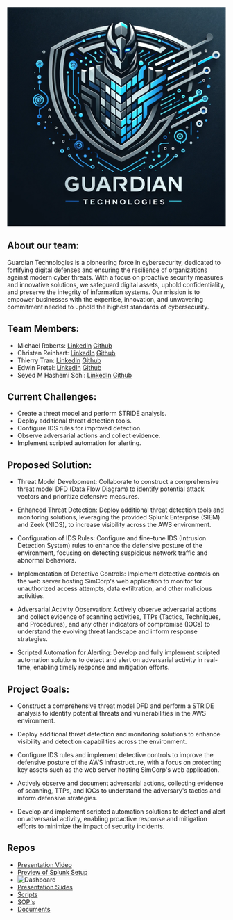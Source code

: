 <center>
  <img src="https://github.com/Guardian-Techonologies/Documents/blob/main/Guardian%20Technologies%20Avarta.png">
</center>

## About our team:

Guardian Technologies is a pioneering force in cybersecurity, dedicated to fortifying digital defenses and ensuring the resilience of organizations against modern cyber threats. With a focus on proactive security measures and innovative solutions, we safeguard digital assets, uphold confidentiality, and preserve the integrity of information systems. Our mission is to empower businesses with the expertise, innovation, and unwavering commitment needed to uphold the highest standards of cybersecurity.

## Team Members:
- Michael Roberts: [LinkedIn](www.linkedin.com/in/michael-roberts33) [Github](https://github.com/Mjroberts7)
- Christen Reinhart: [LinkedIn](https://www.linkedin.com/in/christen-reinhart/) [Github](https://github.com/christen-reinhart)
- Thierry Tran: [LinkedIn](https://www.linkedin.com/in/thierry-tran-703400265/) [Github](https://github.com/thierrytuantran)
- Edwin Pretel: [LinkedIn](https://www.linkedin.com/in/preteledwin/) [Github](https://github.com/EdInTech23)
- Seyed M Hashemi Sohi: [LinkedIn](https://www.linkedin.com/in/seyed-sohi/) [Github](https://github.com/armoon1)
## Current Challenges:
* Create a threat model and perform STRIDE analysis.
* Deploy additional threat detection tools.
* Configure IDS rules for improved detection.
* Observe adversarial actions and collect evidence.
* Implement scripted automation for alerting.

## Proposed Solution:
* Threat Model Development: Collaborate to construct a comprehensive threat model DFD (Data Flow Diagram) to identify potential attack vectors and prioritize defensive measures.

* Enhanced Threat Detection: Deploy additional threat detection tools and monitoring solutions, leveraging the provided Splunk Enterprise (SIEM) and Zeek (NIDS), to increase visibility across the AWS environment.

* Configuration of IDS Rules: Configure and fine-tune IDS (Intrusion Detection System) rules to enhance the defensive posture of the environment, focusing on detecting suspicious network traffic and abnormal behaviors.

* Implementation of Detective Controls: Implement detective controls on the web server hosting SimCorp's web application to monitor for unauthorized access attempts, data exfiltration, and other malicious activities.

* Adversarial Activity Observation: Actively observe adversarial actions and collect evidence of scanning activities, TTPs (Tactics, Techniques, and Procedures), and any other indicators of compromise (IOCs) to understand the evolving threat landscape and inform response strategies.

* Scripted Automation for Alerting: Develop and fully implement scripted automation solutions to detect and alert on adversarial activity in real-time, enabling timely response and mitigation efforts.

## Project Goals:
* Construct a comprehensive threat model DFD and perform a STRIDE analysis to identify potential threats and vulnerabilities in the AWS environment.

* Deploy additional threat detection and monitoring solutions to enhance visibility and detection capabilities across the environment.

* Configure IDS rules and implement detective controls to improve the defensive posture of the AWS infrastructure, with a focus on protecting key assets such as the web server hosting SimCorp's web application.

* Actively observe and document adversarial actions, collecting evidence of scanning, TTPs, and IOCs to understand the adversary's tactics and inform defensive strategies.

* Develop and implement scripted automation solutions to detect and alert on adversarial activity, enabling proactive response and mitigation efforts to minimize the impact of security incidents.

## Repos
- [Presentation Video](https://github.com/Guardian-Techonologies/Presentation-Video)
- [Preview of Splunk Setup](https://github.com/Guardian-Techonologies/Splunk_Preview)
- ![Dashboard]((https://github.com/Guardian-Techonologies/.github/assets/105889414/8f9e46cc-10a3-4787-bb98-351b3278c2b6))
- [Presentation Slides](https://github.com/Guardian-Techonologies/Presentation-Slides)
- [Scripts](https://github.com/Guardian-Techonologies/Scripts)
- [SOP's](https://github.com/Guardian-Techonologies/SOPs)
- [Documents](https://github.com/Guardian-Techonologies/Documents)

